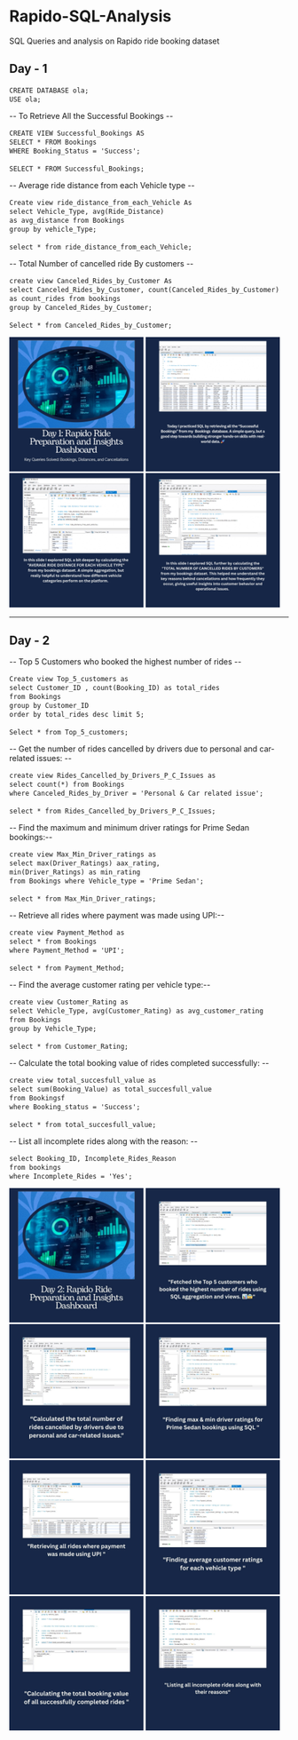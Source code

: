 # Rapido-SQL-Analysis

SQL Queries and analysis on Rapido ride booking dataset

## Day - 1

```
CREATE DATABASE ola;
USE ola;
```

-- To Retrieve All the Successful Bookings --

```
CREATE VIEW Successful_Bookings AS
SELECT * FROM Bookings
WHERE Booking_Status = 'Success';

SELECT * FROM Successful_Bookings;
```

-- Average ride distance from each Vehicle type --

```
Create view ride_distance_from_each_Vehicle As
select Vehicle_Type, avg(Ride_Distance)
as avg_distance from Bookings
group by vehicle_Type;

select * from ride_distance_from_each_Vehicle;
```

-- Total Number of cancelled ride By customers --

```
create view Canceled_Rides_by_Customer As
select Canceled_Rides_by_Customer, count(Canceled_Rides_by_Customer)
as count_rides from bookings
group by Canceled_Rides_by_Customer;

Select * from Canceled_Rides_by_Customer;
```

<img alt="" style="width:48%" src="./assets//d-1/Post1_page-0001.jpg" />
<img alt="" style="width:48%" src="./assets//d-1/Post1_page-0002.jpg" />
<img alt="" style="width:48%" src="./assets//d-1/Post1_page-0003.jpg" />
<img alt="" style="width:48%" src="./assets//d-1/Post1_page-0004.jpg" />

----

## Day - 2

-- Top 5 Customers who booked the highest number of rides --

```
Create view Top_5_customers as
select Customer_ID , count(Booking_ID) as total_rides
from Bookings
group by Customer_ID
order by total_rides desc limit 5;

Select * from Top_5_customers;
```

-- Get the number of rides cancelled by drivers due to personal and car-related issues: --

```
create view Rides_Cancelled_by_Drivers_P_C_Issues as
select count(*) from Bookings
where Canceled_Rides_by_Driver = 'Personal & Car related issue';

select * from Rides_Cancelled_by_Drivers_P_C_Issues;
```

-- Find the maximum and minimum driver ratings for Prime Sedan bookings:--

```
create view Max_Min_Driver_ratings as
select max(Driver_Ratings) aax_rating,
min(Driver_Ratings) as min_rating
from Bookings where Vehicle_type = 'Prime Sedan';

select * from Max_Min_Driver_ratings;
```

-- Retrieve all rides where payment was made using UPI:--

```
create view Payment_Method as
select * from Bookings
where Payment_Method = 'UPI';

select * from Payment_Method;
```

-- Find the average customer rating per vehicle type:--

```
create view Customer_Rating as
select Vehicle_Type, avg(Customer_Rating) as avg_customer_rating
from Bookings
group by Vehicle_Type;

select * from Customer_Rating;

```

-- Calculate the total booking value of rides completed successfully: --

```
create view total_succesfull_value as
select sum(Booking_Value) as total_succesfull_value
from Bookingsf
where Booking_status = 'Success';

select * from total_succesfull_value;
```

-- List all incomplete rides along with the reason: --

```
select Booking_ID, Incomplete_Rides_Reason
from bookings
where Incomplete_Rides = 'Yes';
```

<img alt="" style="width:48%" src="./assets/d-2/1.jpg" />
<img alt="" style="width:48%" src="./assets/d-2/2.jpg" />
<img alt="" style="width:48%" src="./assets/d-2/3.jpg" />
<img alt="" style="width:48%" src="./assets/d-2/4.jpg" />
<img alt="" style="width:48%" src="./assets/d-2/5.jpg" />
<img alt="" style="width:48%" src="./assets/d-2/6.jpg" />
<img alt="" style="width:48%" src="./assets/d-2/7.jpg" />
<img alt="" style="width:48%" src="./assets/d-2/8.jpg" />

